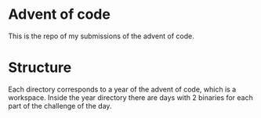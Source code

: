 # Advent of code
This is the repo of my submissions of the advent of code.

# Structure
Each directory corresponds to a year of the advent of code, which is a workspace. Inside the year directory there are days with 2 binaries for each part of the challenge of the day.
